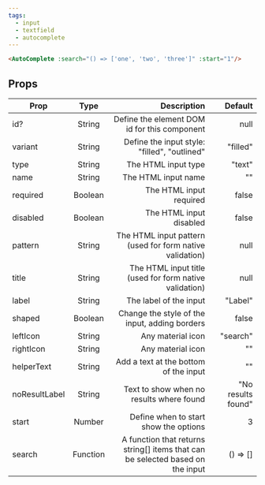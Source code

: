 ```yaml
---
tags:
  - input
  - textfield
  - autocomplete
---
```


<DisplayComponent mBottom="110px">
<AutoComplete :search="() => ['one', 'two', 'three']" :start="1"/>
</DisplayComponent>

```html
<AutoComplete :search="() => ['one', 'two', 'three']" :start="1"/>
```

## Props

| Prop        | Type           | Description  | Default |
| ------------- |:-------------:| -----:| -----:|
| id? | String | Define the element DOM id for this component | null |
| variant | String | Define the input style: "filled", "outlined" | "filled" |
| type | String | The HTML input type | "text" |
| name | String | The HTML input name | "" |
| required | Boolean | The HTML input required | false |
| disabled | Boolean | The HTML input disabled | false |
| pattern | String | The HTML input pattern (used for form native validation) | null |
| title | String | The HTML input title (used for form native validation) | null |
| label | String | The label of the input | "Label" |
| shaped | Boolean | Change the style of the input, adding borders | false |
| leftIcon | String | Any material icon | "search" |
| rightIcon | String | Any material icon | "" |
| helperText | String | Add a text at the bottom of the input | "" |
| noResultLabel   | String      |   Text to show when no results where found | "No results found" |
| start | Number      |    Define when to start show the options  | 3 |
| search | Function      |    A function that returns string[] items that can be selected based on the input | () => [] |


